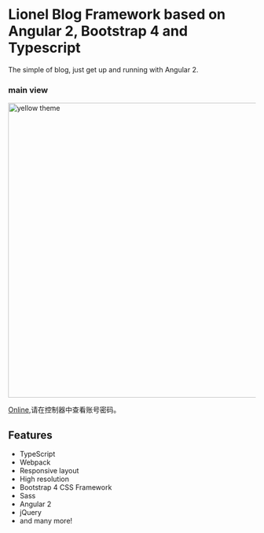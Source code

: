 # Lionel Blog Framework based on Angular 2, Bootstrap 4 and Typescript

The simple of blog, just get up and running with Angular 2.


### main view

<a target="_blank" href="http://"><img src="http://lionelzhang.top/oss/WechatIMG29.jpeg" width="600" alt="yellow theme"/></a>

<a target="_blank" href="http://www.lionelzhang.top">Online</a>,请在控制器中查看账号密码。

## Features
* TypeScript
* Webpack
* Responsive layout
* High resolution
* Bootstrap 4 CSS Framework
* Sass
* Angular 2
* jQuery
* and many more!
